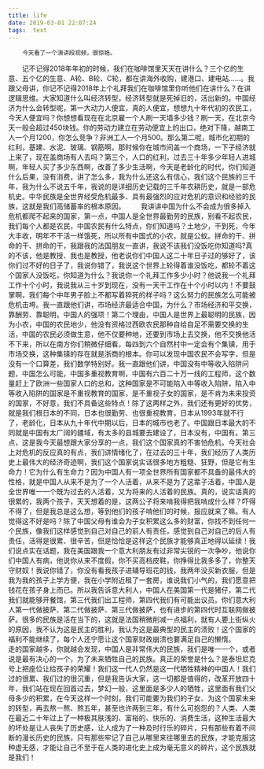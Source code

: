 ```yaml
---
title: life
date: 2019-03-01 22:07:24
tags:  text
---
```

````
    今天看了一个演讲段视频，很惊艳。
````
&emsp;&emsp;记不记得2018年年初的时候，我们在咖啡馆里天天在讲什么？三个亿的生意、五个亿的生意、A轮、B轮、C轮，都在讲海外收购，建港口、建电站……。我跟父母讲，你记不记得2018年上个礼拜我们在咖啡馆里你听他们在讲什么？在讲逻辑思维。大家知道什么叫经济转型，经济转型就是死掉旧的，活出新的。中国经济为什么会转型呢，第一大动力人便宜，真的人便宜，想想九十年代初的农民工，今天人便宜吗？你想想看现在在北京雇一个人刷一天墙多少钱？刷一天，在北京今天一般会超过450块钱。你的劳动力建立在劳动便宜上的出口，绝对下降，越南工人一个月1200，你怎么竞争？非洲工人一个月500。那么第二呢，城市化初期的红利，基建、水泥、玻璃、钢筋啊，那时候你在城市间盖一个商场，一下子经济就上来了，现在盖商场有人去吗？第三个，人口的红利，过去三十年多少年轻人进城啊，年轻人买了多少东西啊，改善了多少生活啊，今天是老龄化的时代，你们知道什么后果，没有消费，讲了怎么多，我为什么还这么有信心，我们这个民族的三千年，我为什么不说五千年，我说的是详细历史记载的三千年农耕历史，就是一部危机史。中华民族是全世界经受危机最多、具有最强烈的应对危机的意识和经验的民族，这就是我们高储蓄率的根本原因。
&emsp;&emsp;我讲讲中国为什么不会成为很多掉入危机都爬不起来的国家，第一点，中国人是全世界最勤劳的民族，别看不起农民，我们每个人都是农民，中国农民有什么特点，你们知道吗？土地少，干到死，今年大丰收，明年不干活一样饿死，所以所有中国式的小农，就是公蚁。拼命的干、拼命的干、拼命的干，我跟我的法国朋友一直讲，我说不该我们没饭吃你知道吗?真的不该，他是教授、我也是教授，他老说你们中国人这二十年日子过的够好了，该你们过不好的日子了，我说你错了，我说这个世界上轮得着谁没饭吃，都轮不着这个国家人没饭吃，你知道为什么？我说你一个礼拜工作多少小时？他说我一个礼拜工作十个小时，我说我从三十岁到现在，没有一天干工作在十个小时以内！不要鼓掌啊，我们每个中年男子脸上不都写着猝死的样子吗？这么努力的民族怎么可能被危机击垮。我一直跟他们讲，市场经济最适合中国，为什么？市场经济和平交换，靠酬劳、靠聪明，中国人的强项！第二个理由，中国人是世界上最聪明的民族，因为小农，中国的农民地少，他没有资格过西欧农民那种自给自足不需要交换的生活，中国的农民必须做生意，他不仅要种地，还要到市场上去交换，他不交换他活不下来，所以在南方你们稍微仔细看，每四到六个自然村中一定会有个集镇，用于市场交换，这种集镇的存在就是浙商的根本。你可以发现中国农民不会写字，但是没有一个口算差，我们数学特别好。我一直跟他们讲，中国没有中等收入陷阱问题，中国怎么可能，中国多重视教育啊，中国有六百二十万一线的工程师，这个数量赶上了欧洲一些国家人口的总和，这种国家是不可能陷入中等收入陷阱，陷入中等收入陷阱的国家是不重视教育的国家，是不重视子女的国家，是不肯为未来投资的国家，不好意，我们不具备这些特点！除了这两样之外，我们还有更好的优势，就是我们根日本的不同，日本也很勤劳、也很重视教育，日本从1993年就不行了，老龄化，日本从九十年代中期以后，日本的城市也老了。中国跟日本最大的不同就是中国有太广阔的疆域，有太多的县城要去建设了，日本没有，中国有。第三点，这是我今天最想跟大家分享的一点，我们这个国家真的不害怕危机，今天社会上对危机的反应真的有点，我们讲情绪化了，在过去的三十年，我们经历了人类历史上最伟大的经济奇迹啊，我们这个国家说实话很多地方粗糙、狂野，但是它有生命力！它为什么有生命力？因为中国人有一项全世界所有国家都不具备的最伟大的性格，就是中国人从来不是为了一个人活着，从来不是为了这辈子活着，中国人是全世界唯一一个既为过去的人活着，又为将来的人活着的民族。真的，说实话真的很累的，我两个孩子，天天想着的是，这两公子将来啃我得把我啃成什么样？吓得不得了，但是我总是这么想，等到他们的孩子啃他们的时候，报应就来了嘛。有人觉得这不好是吗？除了中国父母有谁会为子女积累这么多的财富，你找不到任何一个民族，像我们这样感觉到自己对自己的前人有责任，感觉到自己对自己的后人有责任，活得是很累、很辛苦，但是恰恰是这样这个民族才能够真正地得以延续！我们说点实在话题，我在美国跟我一个意大利朋友有过非常尖锐的一次争吵，他说你们中国人有病，他说你从来不度假，你不买高档皮鞋，你挣得比我多多了，你整天守财奴！我说你错了，你没有看我孩子进辅导班花的钱，我两年没买新衣服，但是我为我的孩子上学方便，我在小学附近租了一套房，谁说我们小气的，我们愿意把钱花在孩子身上而已。所以我告诉意大利人，中国人在美国第一代是猪仔，第二代我们就能够开餐馆，第三代我们出工程师，第四代我们有可能出议员。你们意大利人第一代做披萨、第二代做披萨、第三代做披萨，也有进步的第四代时互联网做披萨。很多的民族是活在当下的，这就是法国稍微削减一点福利，就有人要上街纵火的原因，我不认为这是民主的胜利，我认为这是最典型的民主的溃败！这个国家的福利不能继续了，每个人还宁愿让这个国家财政崩溃也要满足自己的懒惰。
&emsp;&emsp;走的国家越多，你就越会发现，中国人是非常伟大的民族，我们是唯一一个，或者说是最有决心的一个，为了未来牺牲自己的民族。真正的荣誉是什么？是泰坦尼克号上把座位让给孩子的荣耀！我们这一代人仍然是这一代牺牲精神的中国人！我们过的很累、我们过的很沉重，但是我告诉大家，这一切都是值得的，改革开放四十年，我们站在现在回首过去，梦幻一般，这里面是多少人的牺牲，这里面有我们父母多少的积累，在今天这样一个时刻，我们可能要为我们的子女、为这个国家未来的转型，再去熬一熬、熬五年，甚至也许两到三年，有什么可抱怨的？人类、人类在最近二十年过上了一种极其肤浅的、富裕的、快乐的、消费生活，这种生活最大的坏处是让人丧失了历史感，让人成为了一种及时行乐的碎片，只有那些有着不间断的漫长历史的民族，只有那些牢记了自己从哪里来往哪里去的民族，才能克服这种虚无感，才能让自己不至于在人类的进化史上成为毫无意义的碎片，这个民族就是我们！
